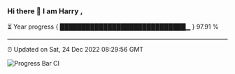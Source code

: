 ### Hi there 👋 I am Harry , 

⏳ Year progress { █████████████████████████████▁ } 97.91 %

---

⏰ Updated on Sat, 24 Dec 2022 08:29:56 GMT

![Progress Bar CI](https://github.com/duykhang68/duykhang68/workflows/Progress%20Bar%20CI/badge.svg)
